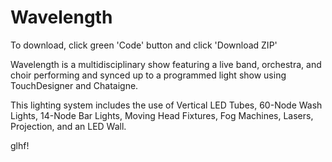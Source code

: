 # Wavelength

To download, click green 'Code' button and click 'Download ZIP'

Wavelength is a multidisciplinary show featuring a live band, orchestra, and choir performing and synced up to a programmed light show using TouchDesigner and Chataigne.

This lighting system includes the use of Vertical LED Tubes, 60-Node Wash Lights, 14-Node Bar Lights, Moving Head Fixtures, Fog Machines, Lasers, Projection, and an LED Wall.

glhf!
